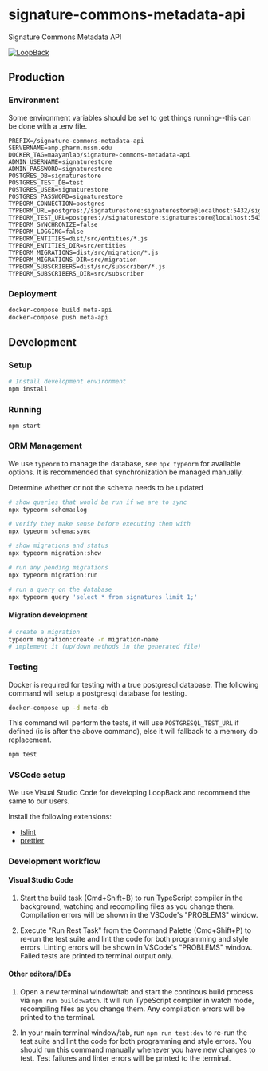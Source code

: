 # signature-commons-metadata-api
Signature Commons Metadata API

[![LoopBack](https://github.com/strongloop/loopback-next/raw/master/docs/site/imgs/branding/Powered-by-LoopBack-Badge-(blue)-@2x.png)](http://loopback.io/)

## Production

### Environment
Some environment variables should be set to get things running--this can be done with a .env file.

```env
PREFIX=/signature-commons-metadata-api
SERVERNAME=amp.pharm.mssm.edu
DOCKER_TAG=maayanlab/signature-commons-metadata-api
ADMIN_USERNAME=signaturestore
ADMIN_PASSWORD=signaturestore
POSTGRES_DB=signaturestore
POSTGRES_TEST_DB=test
POSTGRES_USER=signaturestore
POSTGRES_PASSWORD=signaturestore
TYPEORM_CONNECTION=postgres
TYPEORM_URL=postgres://signaturestore:signaturestore@localhost:5432/signaturestore
TYPEORM_TEST_URL=postgres://signaturestore:signaturestore@localhost:5432/test
TYPEORM_SYNCHRONIZE=false
TYPEORM_LOGGING=false
TYPEORM_ENTITIES=dist/src/entities/*.js
TYPEORM_ENTITIES_DIR=src/entities
TYPEORM_MIGRATIONS=dist/src/migration/*.js
TYPEORM_MIGRATIONS_DIR=src/migration
TYPEORM_SUBSCRIBERS=dist/src/subscriber/*.js
TYPEORM_SUBSCRIBERS_DIR=src/subscriber
```

### Deployment
```bash
docker-compose build meta-api
docker-compose push meta-api
```

## Development

### Setup
```bash
# Install development environment
npm install
```

### Running
```
npm start
```

### ORM Management
We use `typeorm` to manage the database, see `npx typeorm` for available options. It is recommended that synchronization be managed manually.

Determine whether or not the schema needs to be updated
```bash
# show queries that would be run if we are to sync
npx typeorm schema:log

# verify they make sense before executing them with
npx typeorm schema:sync

# show migrations and status
npx typeorm migration:show

# run any pending migrations
npx typeorm migration:run

# run a query on the database
npx typeorm query 'select * from signatures limit 1;'
```

#### Migration development
```bash
# create a migration
typeorm migration:create -n migration-name
# implement it (up/down methods in the generated file)
```

### Testing
Docker is required for testing with a true postgresql database. The following
 command will setup a postgresql database for testing.
```bash
docker-compose up -d meta-db
```

This command will perform the tests, it will use `POSTGRESQL_TEST_URL` if defined
 (is is after the above command), else it will fallback to a memory db replacement.
```bash
npm test
```

### VSCode setup

We use Visual Studio Code for developing LoopBack and recommend the same to our
users.

Install the following extensions:

 - [tslint](https://marketplace.visualstudio.com/items?itemName=eg2.tslint)
 - [prettier](https://marketplace.visualstudio.com/items?itemName=esbenp.prettier-vscode)

### Development workflow

#### Visual Studio Code

1. Start the build task (Cmd+Shift+B) to run TypeScript compiler in the
   background, watching and recompiling files as you change them. Compilation
   errors will be shown in the VSCode's "PROBLEMS" window.

2. Execute "Run Rest Task" from the Command Palette (Cmd+Shift+P) to re-run the
   test suite and lint the code for both programming and style errors. Linting
   errors will be shown in VSCode's "PROBLEMS" window. Failed tests are printed
   to terminal output only.

#### Other editors/IDEs

1. Open a new terminal window/tab and start the continous build process via
   `npm run build:watch`. It will run TypeScript compiler in watch mode,
   recompiling files as you change them. Any compilation errors will be printed
   to the terminal.

2. In your main terminal window/tab, run `npm run test:dev` to re-run the test
   suite and lint the code for both programming and style errors. You should run
   this command manually whenever you have new changes to test. Test failures
   and linter errors will be printed to the terminal.
